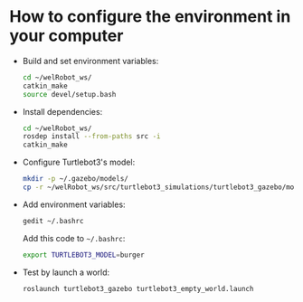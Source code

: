 # How to configure the environment in your computer
- Build and set environment variables: 
	```bash
	cd ~/welRobot_ws/
	catkin_make
	source devel/setup.bash
	```
- Install dependencies:
	```bash
	cd ~/welRobot_ws/
	rosdep install --from-paths src -i
	catkin_make
	```
- Configure Turtlebot3's model:
	```bash
	mkdir -p ~/.gazebo/models/
	cp -r ~/welRobot_ws/src/turtlebot3_simulations/turtlebot3_gazebo/models/turtlebot3_burger ~/.welRobot_ws/models/
	```
- Add environment variables:
	```bash
	gedit ~/.bashrc
	```
	Add this code to ```~/.bashrc```:
	```bash
	export TURTLEBOT3_MODEL=burger
	```
- Test by launch a world:
	```bash
	roslaunch turtlebot3_gazebo turtlebot3_empty_world.launch
	```
